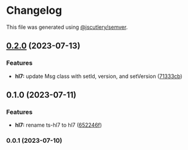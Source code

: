 # Changelog

This file was generated using [@jscutlery/semver](https://github.com/jscutlery/semver).

## [0.2.0](https://github.com/gofer-engine/gofer-engine/compare/hl7-0.1.0...hl7-0.2.0) (2023-07-13)

### Features

- **hl7:** update Msg class with setId, version, and setVersion ([71333cb](https://github.com/gofer-engine/gofer-engine/commit/71333cb4298dee963b1557138e29bb12de00a0e9))

## 0.1.0 (2023-07-11)

### Features

- **hl7:** rename ts-hl7 to hl7 ([652246f](https://github.com/gofer-engine/gofer-engine/commit/652246f8a7baeeb2484ca6611c95d1a783332229))

### 0.0.1 (2023-07-10)
